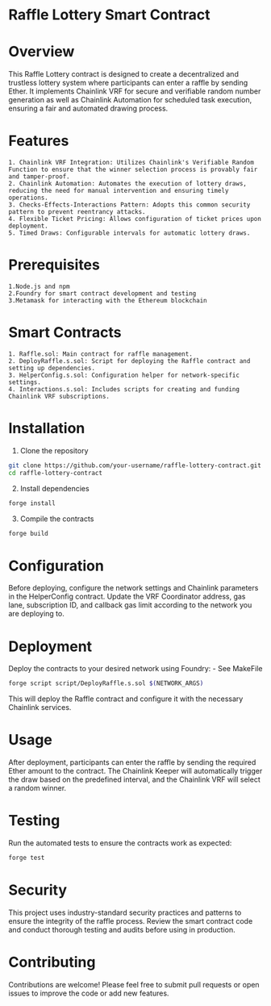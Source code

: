 # Raffle Lottery Smart Contract
# Overview

This Raffle Lottery contract is designed to create a decentralized and trustless lottery system where participants can enter a raffle by sending Ether. It implements Chainlink VRF for secure and verifiable random number generation as well as Chainlink Automation for scheduled task execution, ensuring a fair and automated drawing process.

# Features

    1. Chainlink VRF Integration: Utilizes Chainlink's Verifiable Random Function to ensure that the winner selection process is provably fair and tamper-proof.
    2. Chainlink Automation: Automates the execution of lottery draws, reducing the need for manual intervention and ensuring timely operations.
    3. Checks-Effects-Interactions Pattern: Adopts this common security pattern to prevent reentrancy attacks.
    4. Flexible Ticket Pricing: Allows configuration of ticket prices upon deployment.
    5. Timed Draws: Configurable intervals for automatic lottery draws.

# Prerequisites

    1.Node.js and npm
    2.Foundry for smart contract development and testing
    3.Metamask for interacting with the Ethereum blockchain

# Smart Contracts
    1. Raffle.sol: Main contract for raffle management.
    2. DeployRaffle.s.sol: Script for deploying the Raffle contract and setting up dependencies.
    3. HelperConfig.s.sol: Configuration helper for network-specific settings.
    4. Interactions.s.sol: Includes scripts for creating and funding Chainlink VRF subscriptions.

# Installation
1. Clone the repository
```bash
git clone https://github.com/your-username/raffle-lottery-contract.git
cd raffle-lottery-contract
```
2. Install dependencies
```bash
forge install
```
3. Compile the contracts
```bash
forge build
```

# Configuration
Before deploying, configure the network settings and Chainlink parameters in the HelperConfig contract. Update the VRF Coordinator address, gas lane, subscription ID, and callback gas limit according to the network you are deploying to.

# Deployment
Deploy the contracts to your desired network using Foundry: - See MakeFile
```bash
forge script script/DeployRaffle.s.sol $(NETWORK_ARGS)
```
This will deploy the Raffle contract and configure it with the necessary Chainlink services.

# Usage
After deployment, participants can enter the raffle by sending the required Ether amount to the contract. The Chainlink Keeper will automatically trigger the draw based on the predefined interval, and the Chainlink VRF will select a random winner.

# Testing
Run the automated tests to ensure the contracts work as expected:
```bash
forge test
```
# Security
This project uses industry-standard security practices and patterns to ensure the integrity of the raffle process. Review the smart contract code and conduct thorough testing and audits before using in production.

# Contributing
Contributions are welcome! Please feel free to submit pull requests or open issues to improve the code or add new features.

